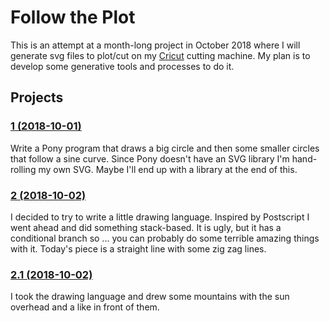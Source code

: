 # Follow the Plot

This is an attempt at a month-long project in October 2018 where I
will generate svg files to plot/cut on
my [Cricut](https://home.cricut.com/) cutting machine. My plan is to
develop some generative tools and processes to do it.

## Projects

### [1 (2018-10-01)](1)

Write a Pony program that draws a big circle and then some smaller
circles that follow a sine curve. Since Pony doesn't have an SVG
library I'm hand-rolling my own SVG. Maybe I'll end up with a library
at the end of this.

### [2 (2018-10-02)](2)

I decided to try to write a little drawing language. Inspired by
Postscript I went ahead and did something stack-based. It is ugly, but
it has a conditional branch so ... you can probably do some terrible
amazing things with it. Today's piece is a straight line with some zig
zag lines.

### [2.1 (2018-10-02)](2.1)

I took the drawing language and drew some mountains with the sun
overhead and a like in front of them.
